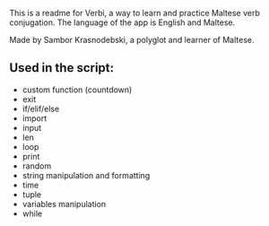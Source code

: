 This is a readme for Verbi, a way to learn and practice Maltese verb conjugation. The language of the app is English and Maltese.

Made by Sambor Krasnodebski, a polyglot and learner of Maltese. 

## Used in the script: 

* custom function (countdown)
* exit
* if/elif/else
* import
* input
* len
* loop
* print
* random
* string manipulation and formatting
* time
* tuple
* variables manipulation
* while
